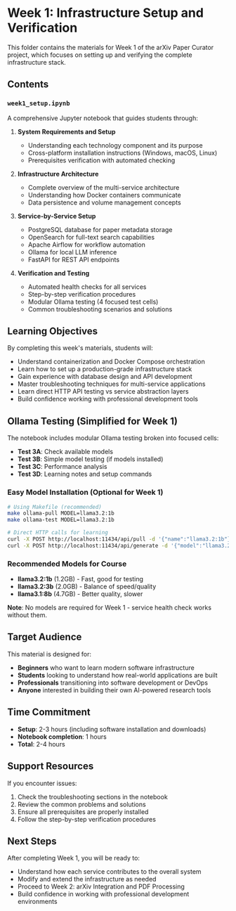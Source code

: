 # Week 1: Infrastructure Setup and Verification

This folder contains the materials for Week 1 of the arXiv Paper Curator project, which focuses on setting up and verifying the complete infrastructure stack.

## Contents

### `week1_setup.ipynb`
A comprehensive Jupyter notebook that guides students through:

1. **System Requirements and Setup**
   - Understanding each technology component and its purpose
   - Cross-platform installation instructions (Windows, macOS, Linux)
   - Prerequisites verification with automated checking

2. **Infrastructure Architecture**
   - Complete overview of the multi-service architecture
   - Understanding how Docker containers communicate
   - Data persistence and volume management concepts

3. **Service-by-Service Setup**
   - PostgreSQL database for paper metadata storage
   - OpenSearch for full-text search capabilities
   - Apache Airflow for workflow automation
   - Ollama for local LLM inference
   - FastAPI for REST API endpoints

4. **Verification and Testing**
   - Automated health checks for all services
   - Step-by-step verification procedures
   - Modular Ollama testing (4 focused test cells)
   - Common troubleshooting scenarios and solutions

## Learning Objectives

By completing this week's materials, students will:

- Understand containerization and Docker Compose orchestration
- Learn how to set up a production-grade infrastructure stack
- Gain experience with database design and API development
- Master troubleshooting techniques for multi-service applications
- Learn direct HTTP API testing vs service abstraction layers
- Build confidence working with professional development tools

## Ollama Testing (Simplified for Week 1)

The notebook includes modular Ollama testing broken into focused cells:

- **Test 3A**: Check available models
- **Test 3B**: Simple model testing (if models installed) 
- **Test 3C**: Performance analysis
- **Test 3D**: Learning notes and setup commands

### Easy Model Installation (Optional for Week 1)

```bash
# Using Makefile (recommended)
make ollama-pull MODEL=llama3.2:1b
make ollama-test MODEL=llama3.2:1b

# Direct HTTP calls for learning
curl -X POST http://localhost:11434/api/pull -d '{"name":"llama3.2:1b"}'
curl -X POST http://localhost:11434/api/generate -d '{"model":"llama3.2:1b","prompt":"Hello","stream":false}'
```

### Recommended Models for Course

- **llama3.2:1b** (1.2GB) - Fast, good for testing
- **llama3.2:3b** (2.0GB) - Balance of speed/quality
- **llama3.1:8b** (4.7GB) - Better quality, slower

**Note**: No models are required for Week 1 - service health check works without them.

## Target Audience

This material is designed for:
- **Beginners** who want to learn modern software infrastructure
- **Students** looking to understand how real-world applications are built
- **Professionals** transitioning into software development or DevOps
- **Anyone** interested in building their own AI-powered research tools

## Time Commitment

- **Setup**: 2-3 hours (including software installation and downloads)
- **Notebook completion**: 1 hours
- **Total**: 2-4 hours

## Support Resources

If you encounter issues:
1. Check the troubleshooting sections in the notebook
2. Review the common problems and solutions
3. Ensure all prerequisites are properly installed
4. Follow the step-by-step verification procedures

## Next Steps

After completing Week 1, you will be ready to:
- Understand how each service contributes to the overall system
- Modify and extend the infrastructure as needed
- Proceed to Week 2: arXiv Integration and PDF Processing
- Build confidence in working with professional development environments